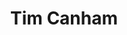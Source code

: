 ---
avatar: /images/people/timcanham.jpg
avatar_small: /images/people/timcanham_small.jpg
bio: Embedded Flight Software Engineer at NASA's Jet Propulsion Laboratory and Mars
  Helicopter Operations Lead.
homepage: https://github.com/timcanham
instagram: null
linkedin: https://www.linkedin.com/in/tim-canham-27280611/
title: Tim Canham
twitter: null
type: guest
username: timcanham
youtube: null
---